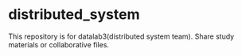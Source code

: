 # distributed_system
This repository is for datalab3(distributed system team). Share study materials or collaborative files.
